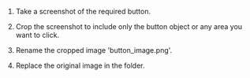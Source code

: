 1) Take a screenshot of the required button.

2) Crop the screenshot to include only the button object or any area you want to click.

3) Rename the cropped image 'button_image.png'.

4) Replace the original image in the folder.
